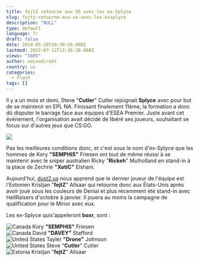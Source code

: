 ```yaml
---
title: fejtZ retourne aux US avec les ex-Splyce
slug: fejtz-retourne-aux-us-avec-les-exsplyce
description: "NULL"
type: default
language: fr
draft: false
date: 2018-05-28T10:39:58.000Z
lastmod: 2022-07-12T13:16:38.888Z
views: "1605"
author: neLendirekt
country: us
categories:
  - Flash
tags: []
---
```

Il y a un mois et demi, Steve "**Cutler**" Cutler rejoignait **Splyce** avec pour but de se maintenir en EPL NA. Finissant finalement 11ème, la formation a donc dû disputer le barrage face aux équipes d'ESEA Premier. Juste avant cet événement, l'organisation avait décidé de libéré ses joueurs, souhaitant se focus sur d'autres jeux que CS:GO.

![](/images/articles/5b0bcd7307c8d/images/fo2T7v6eKHr1gN2QnkLSnlyefR20cwGcSrhc77kN.jpeg)

Pas les meilleures conditions donc, et c'est sous le nom d'ex-Splyce que les hommes de Kory **"SEMPHIS"** Friesen ont tout de même réussi à se maintenir avec le sniper australien Ricky "**Rickeh**" Mulholland en stand-in à la place de Zechrie **"XotiC"** Elshani. 

Aujourd'hui, [dust2.us](https://dust2.us) nous apprend que le dernier joueur de l'équipe est l'Estonien Kristjan "**fejtZ**" Allsaar qui retourne donc aux États-Unis après avoir joué sous les couleurs de Denial et plus récemment été stand-in avec HellRaisers d'octobre à janvier. Il jouera au moins la campagne de qualification pour le Minor avec eux.

Les ex-Splyce quis'appeleront **boxr**, sont :

![Canada](/images/countries/ca.svg)⁠ Kory **"SEMPHIS"** Friesen  
![Canada](/images/countries/ca.svg)⁠ David **"DAVEY"** Stafford  
![United States](/images/countries/us.svg)⁠ Tayler **"Drone"** Johnson  
![United States](/images/countries/us.svg)⁠ Steve "**Cutler**" Cutler  
![Estonia](/images/countries/ee.svg)⁠ Kristjan "**fejtZ**" Allsaar
